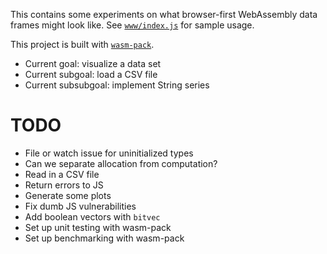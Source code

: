 This contains some experiments on what browser-first WebAssembly data frames might look like. See [`www/index.js`](www/index.js) for sample usage.

This project is built with [`wasm-pack`](https://rustwasm.github.io/docs/wasm-pack/). 

- Current goal: visualize a data set
- Current subgoal: load a CSV file
- Current subsubgoal: implement String series

# TODO

- File or watch issue for uninitialized types
- Can we separate allocation from computation?
- Read in a CSV file
- Return errors to JS
- Generate some plots
- Fix dumb JS vulnerabilities
- Add boolean vectors with `bitvec`
- Set up unit testing with wasm-pack
- Set up benchmarking with wasm-pack
